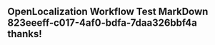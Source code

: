 <properties
ms.topic="hero-topic"
ms.test1="hero-topic"
ms.test2="test"/>

## OpenLocalization Workflow Test MarkDown 823eeeff-c017-4af0-bdfa-7daa326bbf4a thanks!
